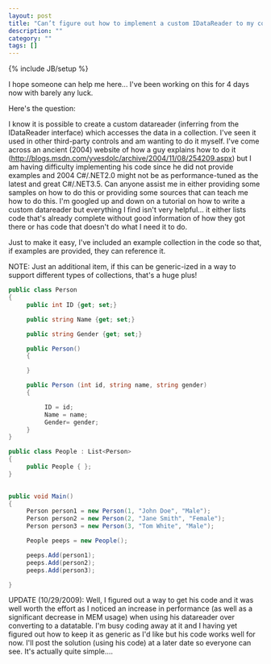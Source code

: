 ```yaml
---
layout: post
title: "Can’t figure out how to implement a custom IDataReader to my collection"
description: ""
category: ""
tags: []
---
```

{% include JB/setup %}

I hope someone can help me here... I've been working on this for 4 days now with barely any luck.

Here's the question:

I know it is possible to create a custom datareader (inferring from the IDataReader interface) which accesses the data in a collection. I've seen it used in other third-party controls and am wanting to do it myself. I've come across an ancient (2004) website of how a guy explains how to do it (<a href="http://blogs.msdn.com/yvesdolc/archive/2004/11/08/254209.aspx">http://blogs.msdn.com/yvesdolc/archive/2004/11/08/254209.aspx</a>) but I am having difficulty implementing his code since he did not provide examples and 2004 C#/.NET2.0 might not be as performance-tuned as the latest and great C#/.NET3.5. Can anyone assist me in either providing some samples on how to do this or providing some sources that can teach me how to do this. I'm googled up and down on a tutorial on how to write a custom datareader but everything I find isn't very helpful... it either lists code that's already complete without good information of how they got there or has code that doesn't do what I need it to do.

Just to make it easy, I've included an example collection in the code so that, if examples are provided, they can reference it.

NOTE: Just an additional item, if this can be generic-ized in a way to support different types of collections, that's a huge plus!

```csharp
public class Person
{
     public int ID {get; set;}

     public string Name {get; set;}

     public string Gender {get; set;}

     public Person()
     {

     }

     public Person (int id, string name, string gender)
     {

          ID = id;
          Name = name;
          Gender= gender;
     }
}

public class People : List<Person>
{
     public People { };
}

 
public void Main()
{
     Person person1 = new Person(1, "John Doe", "Male");
     Person person2 = new Person(2, "Jane Smith", "Female");
     Person person3 = new Person(3, "Tom White", "Male");

     People peeps = new People();

     peeps.Add(person1);
     peeps.Add(person2);
     peeps.Add(person3);

}
```

UPDATE (10/29/2009): Well, I figured out a way to get his code and it was well worth the effort as I noticed an increase in performance (as well as a significant decrease in MEM usage) when using his datareader over converting to a datatable. I'm busy coding away at it and I having yet figured out how to keep it as generic as I'd like but his code works well for now. I'll post the solution (using his code) at a later date so everyone can see. It's actually quite simple....